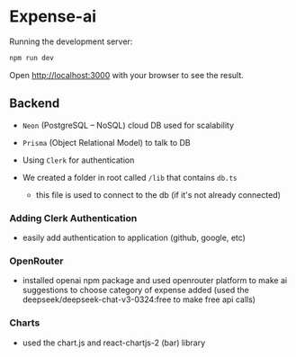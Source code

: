 # Expense-ai

Running the development server:

```bash
npm run dev
```

Open [http://localhost:3000](http://localhost:3000) with your browser to see the result.

## Backend

-   `Neon` (PostgreSQL – NoSQL) cloud DB used for scalability
-   `Prisma` (Object Relational Model) to talk to DB
-   Using `Clerk` for authentication

-   We created a folder in root called `/lib` that contains `db.ts`
    -   this file is used to connect to the db (if it's not already connected)

### Adding Clerk Authentication

-   easily add authentication to application (github, google, etc)

### OpenRouter

-   installed openai npm package and used openrouter platform to make ai suggestions to choose category of expense added (used the deepseek/deepseek-chat-v3-0324:free to make free api calls)

### Charts

-   used the chart.js and react-chartjs-2 (bar) library
